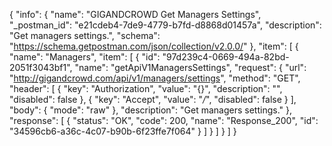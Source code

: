 {
  "info": {
    "name": "GIGANDCROWD Get Managers Settings",
    "_postman_id": "e21cdeb4-7de9-4779-b7fd-d8868d01457a",
    "description": "Get managers settings.",
    "schema": "https://schema.getpostman.com/json/collection/v2.0.0/"
  },
  "item": [
    {
      "name": "Managers",
      "item": [
        {
          "id": "97d239c4-0669-494a-82bd-2051f3043bf1",
          "name": "getApiV1ManagersSettings",
          "request": {
            "url": "http://gigandcrowd.com/api/v1/managers/settings",
            "method": "GET",
            "header": [
              {
                "key": "Authorization",
                "value": "{}",
                "description": "",
                "disabled": false
              },
              {
                "key": "Accept",
                "value": "*/*",
                "disabled": false
              }
            ],
            "body": {
              "mode": "raw"
            },
            "description": "Get managers settings."
          },
          "response": [
            {
              "status": "OK",
              "code": 200,
              "name": "Response_200",
              "id": "34596cb6-a36c-4c07-b90b-6f23ffe7f064"
            }
          ]
        }
      ]
    }
  ]
}